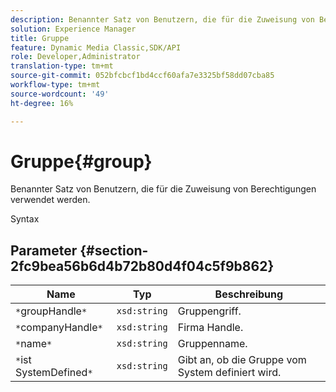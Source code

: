 ```yaml
---
description: Benannter Satz von Benutzern, die für die Zuweisung von Berechtigungen verwendet werden.
solution: Experience Manager
title: Gruppe
feature: Dynamic Media Classic,SDK/API
role: Developer,Administrator
translation-type: tm+mt
source-git-commit: 052bfcbcf1bd4ccf60afa7e3325bf58dd07cba85
workflow-type: tm+mt
source-wordcount: '49'
ht-degree: 16%

---
```



# Gruppe{#group}

Benannter Satz von Benutzern, die für die Zuweisung von Berechtigungen verwendet werden.

Syntax

## Parameter {#section-2fc9bea56b6d4b72b80d4f04c5f9b862}

| Name | Typ | Beschreibung |
|---|---|---|
| `*`groupHandle`*` | `xsd:string` | Gruppengriff. |
| `*`companyHandle`*` | `xsd:string` | Firma Handle. |
| `*`name`*` | `xsd:string` | Gruppenname. |
| `*`ist SystemDefined`*` | `xsd:string` | Gibt an, ob die Gruppe vom System definiert wird. |

